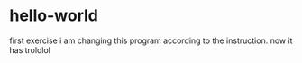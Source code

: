 # hello-world
first exercise
i am changing this program according to the instruction. now it has trololol
